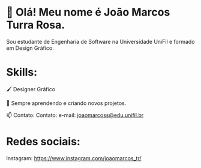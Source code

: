 
# 👋 Olá! Meu nome é João Marcos Turra Rosa.

Sou estudante de Engenharia de Software na Universidade UniFil e formado em Design Gráfico.

# Skills:

🖌 Designer Gráfico

🚀 Sempre aprendendo e criando novos projetos.

📫 Contato: Contato: e-mail: joaomarcoss@edu.unifil.br

# Redes sociais:

Instagram: https://www.instagram.com/joaomarcos_tr/
